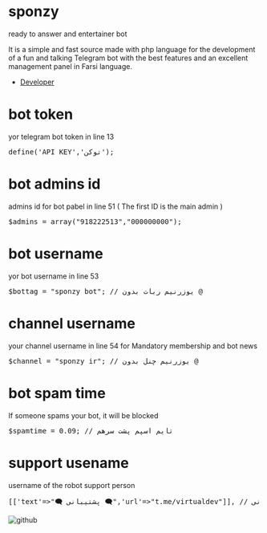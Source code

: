 # sponzy
ready to answer and entertainer bot

It is a simple and fast source made with php language for the development of a fun and talking Telegram bot with the best features and an excellent management panel in Farsi language.

- [Developer](https://t.me/virtualdev)


# bot token
yor telegram bot token in line 13
<pre>
define('API_KEY','توکن');
</pre>

# bot admins id
admins id for bot pabel in line 51 ( The first ID is the main admin )
<pre>
$admins = array("918222513","000000000");
</pre>

# bot username
yor bot username in line 53
<pre>
$bottag = "sponzy_bot"; // یوزرنیم ربات بدون @
</pre>

# channel username
your channel username in line 54 for Mandatory membership and bot news
<pre>
$channel = "sponzy_ir"; // یوزرنیم چنل بدون @
</pre>

# bot spam time
If someone spams your bot, it will be blocked
<pre>
$spamtime = 0.09; // تایم اسپم پشت سرهم
</pre>

# support usename
username of the robot support person
<pre>
[['text'=>"️🗨 پشتیبانی 🗨",'url'=>"t.me/virtualdev"]], // آیدی پشتیبانی
</pre>

![github](https://myoctocat.com/assets/images/base-octocat.svg)
